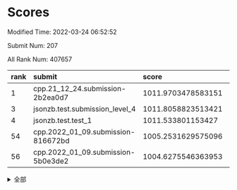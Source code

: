 # Scores

Modified Time: 2022-03-24 06:52:52

Submit Num: 207

All Rank Num: 407657

| rank |               submit               |       score        |       sigma        | pk_num |
| :--- | :--------------------------------- | :----------------- | :----------------- | :----- |
| 1    | cpp.21_12_24.submission-2b2ea0d7   | 1011.9703478583151 | 0.7960039474489043 | 7878   |
| 3    | jsonzb.test.submission_level_4     | 1011.8058823513421 | 0.7801090369861858 | 7877   |
| 4    | jsonzb.test.test_1                 | 1011.533801153427  | 0.8091760082002958 | 7882   |
| 54   | cpp.2022_01_09.submission-816672bd | 1005.2531629575096 | 0.7363303104386513 | 7876   |
| 56   | cpp.2022_01_09.submission-5b0e3de2 | 1004.6275546363953 | 0.7277749044118488 | 7878   |


<details>
<summary>全部</summary>

| rank |                 submit                 |       score        |       sigma        | pk_num |
| :--- | :------------------------------------- | :----------------- | :----------------- | :----- |
| 1    | cpp.21_12_24.submission-2b2ea0d7       | 1011.9703478583151 | 0.7960039474489043 | 7878   |
| 2    | gobigger.level_3.submission_level_3_28 | 1011.9367466434855 | 0.7615965788262231 | 7877   |
| 3    | jsonzb.test.submission_level_4         | 1011.8058823513421 | 0.7801090369861858 | 7877   |
| 4    | jsonzb.test.test_1                     | 1011.533801153427  | 0.8091760082002958 | 7882   |
| 5    | gobigger.level_3.submission_level_3_0  | 1011.4293596328242 | 0.7816003271014033 | 7878   |
| 6    | gobigger.level_3.submission_level_3_22 | 1011.2077671235523 | 0.7796112492538849 | 7880   |
| 7    | gobigger.level_3.submission_level_3_38 | 1011.1382732726137 | 0.7827980455061045 | 7879   |
| 8    | gobigger.level_3.submission_level_3_36 | 1011.0876806764101 | 0.7741931366450462 | 7878   |
| 9    | gobigger.level_3.submission_level_3_25 | 1011.0815545234941 | 0.7756943531445183 | 7875   |
| 10   | gobigger.level_3.submission_level_3_47 | 1011.0520686492753 | 0.7586940826464849 | 7877   |
| 11   | gobigger.level_3.submission_level_3_19 | 1010.9937947694898 | 0.7651205216996926 | 7876   |
| 12   | gobigger.level_3.submission_level_3_12 | 1010.8922053098137 | 0.7634602152284037 | 7882   |
| 13   | gobigger.level_3.submission_level_3_42 | 1010.7801231837299 | 0.753169257509505  | 7879   |
| 14   | gobigger.level_3.submission_level_3_33 | 1010.7559792448368 | 0.7741409005491615 | 7879   |
| 15   | gobigger.level_3.submission_level_3_26 | 1010.7457648058282 | 0.7567209942322115 | 7881   |
| 16   | gobigger.level_3.submission_level_3_24 | 1010.5474874596612 | 0.7762207124957867 | 7874   |
| 17   | gobigger.level_3.submission_level_3_21 | 1010.54282798443   | 0.762109199876419  | 7880   |
| 18   | gobigger.level_3.submission_level_3_20 | 1010.5194246767935 | 0.7513973487969251 | 7880   |
| 19   | gobigger.level_3.submission_level_3_49 | 1010.5193345791047 | 0.7588883884401745 | 7878   |
| 20   | gobigger.level_3.submission_level_3_27 | 1010.4098069593362 | 0.7690907994545044 | 7877   |
| 21   | gobigger.level_3.submission_level_3_45 | 1010.4072462391432 | 0.7446497690501266 | 7877   |
| 22   | gobigger.level_3.submission_level_3_29 | 1010.4020779145101 | 0.7711739236373473 | 7877   |
| 23   | gobigger.level_3.submission_level_3_1  | 1010.3738162761683 | 0.7690816280235743 | 7875   |
| 24   | gobigger.level_3.submission_level_3_18 | 1010.2822168527758 | 0.7395234515825216 | 7871   |
| 25   | gobigger.level_3.submission_level_3_2  | 1010.1801606116594 | 0.7595783045332021 | 7878   |
| 26   | gobigger.level_3.submission_level_3_5  | 1010.115112413433  | 0.7439930483294753 | 7881   |
| 27   | gobigger.level_3.submission_level_3_15 | 1010.0338106490562 | 0.7705405708019822 | 7874   |
| 28   | gobigger.level_3.submission_level_3_9  | 1009.7827996865783 | 0.757418767030411  | 7878   |
| 29   | gobigger.level_3.submission_level_3_44 | 1009.737122841207  | 0.7489272249773936 | 7872   |
| 30   | gobigger.level_3.submission_level_3_17 | 1009.6918406542742 | 0.7518103520742369 | 7879   |
| 31   | gobigger.level_3.submission_level_3_48 | 1009.6833574407162 | 0.7534846812086922 | 7880   |
| 32   | gobigger.level_3.submission_level_3_6  | 1009.6483911947903 | 0.7631040920463105 | 7877   |
| 33   | gobigger.level_3.submission_level_3_34 | 1009.5908814771778 | 0.75797187884332   | 7874   |
| 34   | gobigger.level_3.submission_level_3_13 | 1009.5678297955343 | 0.7493725514769916 | 7880   |
| 35   | gobigger.level_3.submission_level_3_37 | 1009.5167007269015 | 0.7381681774939157 | 7876   |
| 36   | gobigger.level_3.submission_level_3_46 | 1009.5144850504657 | 0.764412261644262  | 7880   |
| 37   | gobigger.level_3.submission_level_3_43 | 1009.5110789664327 | 0.7341966863884969 | 7883   |
| 38   | gobigger.level_3.submission_level_3_41 | 1009.4086590252253 | 0.7678077194367411 | 7876   |
| 39   | gobigger.level_3.submission_level_3_11 | 1009.3377566628645 | 0.7418210624626121 | 7871   |
| 40   | gobigger.level_3.submission_level_3_16 | 1009.3071371311659 | 0.7499956889607384 | 7876   |
| 41   | gobigger.level_3.submission_level_3_3  | 1009.3046497188817 | 0.760573341654587  | 7876   |
| 42   | gobigger.level_3.submission_level_3_8  | 1009.3028710927108 | 0.7333436786584262 | 7879   |
| 43   | gobigger.level_3.submission_level_3_35 | 1009.222656737658  | 0.7335581954448277 | 7879   |
| 44   | gobigger.level_3.submission_level_3_7  | 1009.1579725104684 | 0.7657548829911685 | 7882   |
| 45   | gobigger.level_3.submission_level_3_40 | 1009.1123615524389 | 0.7442420685958004 | 7878   |
| 46   | gobigger.level_3.submission_level_3_31 | 1008.9824863468174 | 0.747483582404976  | 7881   |
| 47   | gobigger.level_3.submission_level_3_14 | 1008.9048639193877 | 0.7385406601047254 | 7876   |
| 48   | gobigger.level_3.submission_level_3_10 | 1008.372064356169  | 0.7419991933084429 | 7879   |
| 49   | gobigger.level_3.submission_level_3_4  | 1008.3385573309627 | 0.7451518766185816 | 7877   |
| 50   | gobigger.level_3.submission_level_3_39 | 1008.1763995449639 | 0.7188497291310608 | 7882   |
| 51   | gobigger.level_3.submission_level_3_23 | 1008.1129698892246 | 0.7367907973411536 | 7877   |
| 52   | gobigger.level_3.submission_level_3_32 | 1007.8694971423628 | 0.7287278465685972 | 7882   |
| 53   | gobigger.level_3.submission_level_3_30 | 1007.1614955470391 | 0.7207177197126978 | 7880   |
| 54   | cpp.2022_01_09.submission-816672bd     | 1005.2531629575096 | 0.7363303104386513 | 7876   |
| 55   | gobigger.level_1.submission_level_1_3  | 1004.9844392082742 | 0.7121039681514097 | 7880   |
| 56   | cpp.2022_01_09.submission-5b0e3de2     | 1004.6275546363953 | 0.7277749044118488 | 7878   |
| 57   | gobigger.level_1.submission_level_1_49 | 1004.5775953765751 | 0.726696699627986  | 7876   |
| 58   | gobigger.level_1.submission_level_1_14 | 1004.5212143869594 | 0.7188462820472746 | 7877   |
| 59   | gobigger.level_1.submission_level_1_10 | 1004.3577947450376 | 0.7266338931518127 | 7882   |
| 60   | gobigger.level_1.submission_level_1_41 | 1004.252358497852  | 0.7206475305905891 | 7877   |
| 61   | gobigger.level_1.submission_level_1_31 | 1004.0624521995504 | 0.6993057348012411 | 7875   |
| 62   | gobigger.level_1.submission_level_1_11 | 1003.9966115634126 | 0.7328941482306882 | 7878   |
| 63   | gobigger.level_1.submission_level_1_6  | 1003.9822982955585 | 0.7152270726394631 | 7878   |
| 64   | gobigger.level_1.submission_level_1_24 | 1003.9770814543965 | 0.7176903004514117 | 7877   |
| 65   | gobigger.level_1.submission_level_1_29 | 1003.8871926926143 | 0.7183517601006202 | 7877   |
| 66   | gobigger.level_1.submission_level_1_4  | 1003.8747822696217 | 0.7099474011051639 | 7881   |
| 67   | gobigger.level_1.submission_level_1_20 | 1003.8555832417609 | 0.705789903938591  | 7879   |
| 68   | gobigger.level_1.submission_level_1_48 | 1003.8399664048344 | 0.7227779070865787 | 7876   |
| 69   | gobigger.level_1.submission_level_1_36 | 1003.8363996106785 | 0.7159922458135574 | 7876   |
| 70   | gobigger.level_1.submission_level_1_30 | 1003.8145645878913 | 0.7183723882027236 | 7879   |
| 71   | gobigger.level_1.submission_level_1_34 | 1003.7946679149026 | 0.7067847038705762 | 7879   |
| 72   | gobigger.level_1.submission_level_1_18 | 1003.7433458981941 | 0.7165179623806975 | 7879   |
| 73   | gobigger.level_1.submission_level_1_16 | 1003.7353373692783 | 0.7104643658807278 | 7878   |
| 74   | gobigger.level_1.submission_level_1_42 | 1003.7164375012885 | 0.7146580665823443 | 7877   |
| 75   | gobigger.level_1.submission_level_1_23 | 1003.6970675663152 | 0.7152157897621557 | 7876   |
| 76   | gobigger.level_1.submission_level_1_13 | 1003.6892267919308 | 0.7148256964689886 | 7876   |
| 77   | gobigger.level_1.submission_level_1_19 | 1003.5797914042279 | 0.7172206753011378 | 7879   |
| 78   | gobigger.level_1.submission_level_1_12 | 1003.5767518531185 | 0.7081485771097105 | 7875   |
| 79   | gobigger.level_1.submission_level_1_5  | 1003.5018922344881 | 0.7124331164379851 | 7877   |
| 80   | gobigger.level_1.submission_level_1_37 | 1003.4748316199168 | 0.7271354720390572 | 7877   |
| 81   | gobigger.level_1.submission_level_1_22 | 1003.3733847781194 | 0.714395143926449  | 7878   |
| 82   | gobigger.level_1.submission_level_1_2  | 1003.3202666865014 | 0.7126549082351401 | 7883   |
| 83   | gobigger.level_1.submission_level_1_43 | 1003.1973578054153 | 0.7197400544555466 | 7873   |
| 84   | gobigger.level_1.submission_level_1_1  | 1003.1778505602907 | 0.71446888253409   | 7876   |
| 85   | gobigger.level_1.submission_level_1_21 | 1003.157460022975  | 0.7189162665967018 | 7881   |
| 86   | gobigger.level_1.submission_level_1_38 | 1003.0950978392324 | 0.7230949039433603 | 7875   |
| 87   | gobigger.level_1.submission_level_1_17 | 1003.0018626871706 | 0.7153657700677076 | 7874   |
| 88   | gobigger.level_1.submission_level_1_40 | 1002.9533586158886 | 0.7260579917496904 | 7879   |
| 89   | gobigger.level_1.submission_level_1_9  | 1002.9424923248196 | 0.7010654834643435 | 7879   |
| 90   | gobigger.level_1.submission_level_1_15 | 1002.9379015790462 | 0.7140630980685995 | 7873   |
| 91   | gobigger.level_1.submission_level_1_35 | 1002.663515934485  | 0.7109885356026223 | 7880   |
| 92   | gobigger.level_1.submission_level_1_26 | 1002.6520434787355 | 0.7026190734173218 | 7875   |
| 93   | gobigger.level_1.submission_level_1_7  | 1002.6444977421883 | 0.71355300142732   | 7874   |
| 94   | gobigger.level_1.submission_level_1_39 | 1002.6317850970444 | 0.7310575793773425 | 7874   |
| 95   | gobigger.level_1.submission_level_1_45 | 1002.6231558270081 | 0.7246266258476363 | 7877   |
| 96   | gobigger.level_1.submission_level_1_46 | 1002.5844890726247 | 0.7116510482748442 | 7877   |
| 97   | gobigger.level_1.submission_level_1_44 | 1002.5481155233944 | 0.7066953352956312 | 7875   |
| 98   | gobigger.level_1.submission_level_1_8  | 1002.4999066014202 | 0.7198230612526837 | 7873   |
| 99   | gobigger.level_1.submission_level_1_0  | 1002.3922997396453 | 0.7095462005544899 | 7877   |
| 100  | gobigger.level_1.submission_level_1_25 | 1002.3413183266031 | 0.7124926609287455 | 7876   |
| 101  | gobigger.level_1.submission_level_1_32 | 1002.2882288251775 | 0.7061743298345721 | 7876   |
| 102  | gobigger.level_1.submission_level_1_27 | 1002.2231843792595 | 0.7199782563510939 | 7881   |
| 103  | gobigger.level_1.submission_level_1_33 | 1001.8855247372122 | 0.7039977108027352 | 7875   |
| 104  | gobigger.level_1.submission_level_1_47 | 1001.7538900700821 | 0.7091675780539919 | 7877   |
| 105  | gobigger.level_1.submission_level_1_28 | 1001.463908122449  | 0.7130146015691146 | 7880   |
| 106  | gobigger.random.submission_random_33   | 997.7046617075017  | 0.7059540592327961 | 7878   |
| 107  | gobigger.random.submission_random_32   | 997.2729487686182  | 0.7142010770694794 | 7874   |
| 108  | gobigger.random.submission_random_37   | 997.222927764545   | 0.6990578847945959 | 7873   |
| 109  | gobigger.random.submission_random_21   | 996.8590525562302  | 0.7164306921456582 | 7875   |
| 110  | gobigger.random.submission_random_25   | 996.8012503412781  | 0.7054018062712717 | 7877   |
| 111  | gobigger.random.submission_random_6    | 996.6871610522192  | 0.7127149102065015 | 7878   |
| 112  | gobigger.random.submission_random_40   | 996.5643391990212  | 0.7020415752807898 | 7874   |
| 113  | gobigger.random.submission_random_8    | 996.5362248045127  | 0.7146236236997531 | 7875   |
| 114  | gobigger.random.submission_random_9    | 996.5062267279202  | 0.7067302188462462 | 7873   |
| 115  | gobigger.random.submission_random_20   | 996.471563933258   | 0.7163211960254982 | 7874   |
| 116  | gobigger.random.submission_random_23   | 996.4344677111636  | 0.7050942050738678 | 7880   |
| 117  | gobigger.random.submission_random_26   | 996.4339928969997  | 0.717613070349931  | 7874   |
| 118  | gobigger.random.submission_random_42   | 996.3732241774264  | 0.7207834084988358 | 7880   |
| 119  | gobigger.random.submission_random_7    | 996.3020011349575  | 0.7101309225476775 | 7876   |
| 120  | gobigger.random.submission_random_5    | 996.2614127144668  | 0.7113863501363021 | 7879   |
| 121  | gobigger.random.submission_random_30   | 996.2404211775167  | 0.7187283551156957 | 7878   |
| 122  | gobigger.random.submission_random_0    | 996.2090192564305  | 0.7053194730655323 | 7881   |
| 123  | gobigger.random.submission_random_4    | 996.1900659454783  | 0.7185383463149306 | 7877   |
| 124  | gobigger.random.submission_random_46   | 996.1878866039677  | 0.7168661321909882 | 7877   |
| 125  | gobigger.random.submission_random_39   | 996.146724090999   | 0.7267511104137503 | 7879   |
| 126  | gobigger.random.submission_random_35   | 996.0869787285014  | 0.7142190309774508 | 7881   |
| 127  | gobigger.random.submission_random_15   | 996.0812620970778  | 0.7086871857002686 | 7877   |
| 128  | gobigger.random.submission_random_27   | 996.0419932805944  | 0.721964562951754  | 7874   |
| 129  | gobigger.random.submission_random_29   | 995.9956048723407  | 0.7087836251152504 | 7874   |
| 130  | gobigger.random.submission_random_1    | 995.9792624001195  | 0.7052641322026894 | 7880   |
| 131  | gobigger.random.submission_random_34   | 995.9503644727452  | 0.7137979588815092 | 7875   |
| 132  | gobigger.random.submission_random_49   | 995.8545003793926  | 0.7197775843921431 | 7876   |
| 133  | gobigger.random.submission_random_2    | 995.8461931939319  | 0.7178694749148091 | 7880   |
| 134  | gobigger.random.submission_random_47   | 995.7372804352538  | 0.7178932756241886 | 7875   |
| 135  | gobigger.random.submission_random_44   | 995.7354792775484  | 0.7054466096285181 | 7882   |
| 136  | gobigger.random.submission_random_17   | 995.6891288618965  | 0.7095651694656029 | 7878   |
| 137  | gobigger.random.submission_random_3    | 995.6587513316118  | 0.7205378445575623 | 7880   |
| 138  | gobigger.random.submission_random_19   | 995.6301961629985  | 0.7019233919608578 | 7874   |
| 139  | gobigger.random.submission_random_28   | 995.5869603385055  | 0.7047225014740203 | 7879   |
| 140  | gobigger.random.submission_random_43   | 995.5544357503641  | 0.7007713291958909 | 7881   |
| 141  | gobigger.random.submission_random_11   | 995.5347693561839  | 0.7116147013618638 | 7877   |
| 142  | gobigger.random.submission_random_18   | 995.4994441409686  | 0.7052502115207894 | 7875   |
| 143  | gobigger.random.submission_random_14   | 995.355882745767   | 0.7154416355935023 | 7881   |
| 144  | gobigger.random.submission_random_41   | 995.2693067559036  | 0.7195289713043782 | 7878   |
| 145  | gobigger.random.submission_random_12   | 995.2343615482647  | 0.7221510061439719 | 7876   |
| 146  | gobigger.random.submission_random_45   | 995.2299133498057  | 0.7137713261521315 | 7883   |
| 147  | gobigger.random.submission_random_36   | 995.197054611755   | 0.7137138284213861 | 7879   |
| 148  | gobigger.random.submission_random_38   | 995.1260052735187  | 0.720816845944446  | 7872   |
| 149  | gobigger.random.submission_random_48   | 995.1023989556894  | 0.7223731032050924 | 7879   |
| 150  | gobigger.random.submission_random_31   | 994.9976775482799  | 0.7147439165965728 | 7876   |
| 151  | gobigger.random.submission_random_13   | 994.972978593146   | 0.7124086872509213 | 7880   |
| 152  | gobigger.random.submission_random_16   | 994.8736173355072  | 0.7055472930010752 | 7878   |
| 153  | gobigger.random.submission_random_10   | 994.8633040157795  | 0.7335383954012432 | 7876   |
| 154  | gobigger.random.submission_random_22   | 994.7993345272454  | 0.7175716482661226 | 7871   |
| 155  | gobigger.level_2.submission_level_2_44 | 994.1748707110683  | 0.7292948239369156 | 7873   |
| 156  | gobigger.random.submission_random_24   | 993.9427499599337  | 0.7127898619197514 | 7881   |
| 157  | gobigger.level_2.submission_level_2_48 | 993.7869394283331  | 0.7122380312274869 | 7872   |
| 158  | gobigger.level_2.submission_level_2_25 | 993.6068492588439  | 0.7092555458902005 | 7883   |
| 159  | gobigger.level_2.submission_level_2_6  | 993.544179236104   | 0.7284551211990394 | 7878   |
| 160  | gobigger.level_2.submission_level_2_19 | 993.4646636276877  | 0.734103424793033  | 7880   |
| 161  | gobigger.level_2.submission_level_2_49 | 993.3054969368696  | 0.7387066994794186 | 7875   |
| 162  | gobigger.level_2.submission_level_2_31 | 993.236074258468   | 0.7281905120734506 | 7879   |
| 163  | gobigger.level_2.submission_level_2_24 | 993.1961239399711  | 0.7349405186496123 | 7883   |
| 164  | gobigger.level_2.submission_level_2_5  | 993.1610751300292  | 0.716706849606294  | 7876   |
| 165  | gobigger.level_2.submission_level_2_11 | 993.071338400809   | 0.7305545273218661 | 7876   |
| 166  | gobigger.level_2.submission_level_2_40 | 992.9005729805135  | 0.7470886247800318 | 7877   |
| 167  | gobigger.level_2.submission_level_2_22 | 992.8924947319078  | 0.7499949966344271 | 7876   |
| 168  | gobigger.level_2.submission_level_2_47 | 992.8421472144017  | 0.7540231459014033 | 7878   |
| 169  | gobigger.level_2.submission_level_2_30 | 992.7689659236282  | 0.7365609888219775 | 7875   |
| 170  | gobigger.level_2.submission_level_2_4  | 992.7229584589201  | 0.7229643097811181 | 7881   |
| 171  | gobigger.level_2.submission_level_2_0  | 992.7141918383231  | 0.7302848085846289 | 7878   |
| 172  | gobigger.level_2.submission_level_2_9  | 992.696184564081   | 0.7497509193877743 | 7870   |
| 173  | gobigger.level_2.submission_level_2_13 | 992.6692362087254  | 0.7330329764820884 | 7880   |
| 174  | gobigger.level_2.submission_level_2_29 | 992.5338689208794  | 0.741386379225609  | 7877   |
| 175  | gobigger.level_2.submission_level_2_18 | 992.4778200204921  | 0.7408894758796504 | 7880   |
| 176  | gobigger.level_2.submission_level_2_38 | 992.4674530345993  | 0.7353670583303896 | 7880   |
| 177  | gobigger.level_2.submission_level_2_45 | 992.4221073897113  | 0.7475066708942304 | 7876   |
| 178  | gobigger.level_2.submission_level_2_32 | 992.3943642298468  | 0.7434481537708986 | 7878   |
| 179  | gobigger.level_2.submission_level_2_41 | 992.3854169511358  | 0.726102324260099  | 7874   |
| 180  | gobigger.level_2.submission_level_2_7  | 992.3470526898186  | 0.7564191286368609 | 7880   |
| 181  | gobigger.level_2.submission_level_2_46 | 992.3220829327063  | 0.7409719599404033 | 7881   |
| 182  | gobigger.level_2.submission_level_2_36 | 992.3014898792769  | 0.7597855640906953 | 7876   |
| 183  | gobigger.level_2.submission_level_2_42 | 992.2700495348035  | 0.7450392735556427 | 7878   |
| 184  | gobigger.level_2.submission_level_2_33 | 992.2416717126179  | 0.7301844643656892 | 7876   |
| 185  | gobigger.level_2.submission_level_2_8  | 992.2051537632699  | 0.739771702858873  | 7874   |
| 186  | gobigger.level_2.submission_level_2_43 | 992.1674554835434  | 0.7337104521508079 | 7880   |
| 187  | gobigger.level_2.submission_level_2_37 | 992.114931987064   | 0.748487238575314  | 7881   |
| 188  | gobigger.level_2.submission_level_2_17 | 992.0972813094081  | 0.7421548660776707 | 7879   |
| 189  | gobigger.level_2.submission_level_2_39 | 992.0903744456791  | 0.7444313845826841 | 7882   |
| 190  | gobigger.level_2.submission_level_2_3  | 992.0778109329797  | 0.7399571213318342 | 7879   |
| 191  | gobigger.level_2.submission_level_2_2  | 992.0402829993941  | 0.7543799711470455 | 7872   |
| 192  | gobigger.level_2.submission_level_2_35 | 991.9925871153621  | 0.7375157353247317 | 7880   |
| 193  | gobigger.level_2.submission_level_2_15 | 991.890142388936   | 0.741419551700229  | 7879   |
| 194  | gobigger.level_2.submission_level_2_21 | 991.8887195207815  | 0.749513948977529  | 7876   |
| 195  | gobigger.level_2.submission_level_2_26 | 991.8598385491337  | 0.7452288671823248 | 7875   |
| 196  | gobigger.level_2.submission_level_2_10 | 991.8591067405345  | 0.7460211201624952 | 7881   |
| 197  | gobigger.level_2.submission_level_2_1  | 991.7950245700364  | 0.7356797656764157 | 7879   |
| 198  | gobigger.level_2.submission_level_2_34 | 991.6985461280317  | 0.7301660138059702 | 7868   |
| 199  | gobigger.level_2.submission_level_2_27 | 991.5481090941424  | 0.7331530148755068 | 7880   |
| 200  | gobigger.level_2.submission_level_2_14 | 991.5226820670131  | 0.7744583124849128 | 7876   |
| 201  | gobigger.level_2.submission_level_2_16 | 991.3301490381484  | 0.7672477216178761 | 7879   |
| 202  | gobigger.level_2.submission_level_2_23 | 991.161183891334   | 0.7441949959226696 | 7879   |
| 203  | gobigger.level_2.submission_level_2_28 | 991.1572720377333  | 0.7612525818945916 | 7879   |
| 204  | gobigger.level_2.submission_level_2_20 | 990.9657596720542  | 0.7431363612176679 | 7876   |
| 205  | gobigger.level_2.submission_level_2_12 | 990.7153700100456  | 0.7722951872204262 | 7880   |
| 206  | gobigger.none.submission_none_0        | 978.4650887780449  | 1.3143913262918232 | 7874   |
| 207  | gobigger.none.submission_none_1        | 977.0980501986029  | 1.3891666451025368 | 7874   |

</details>